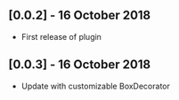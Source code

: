## [0.0.2] - 16 October 2018

* First release of plugin

## [0.0.3] - 16 October 2018
* Update with customizable BoxDecorator